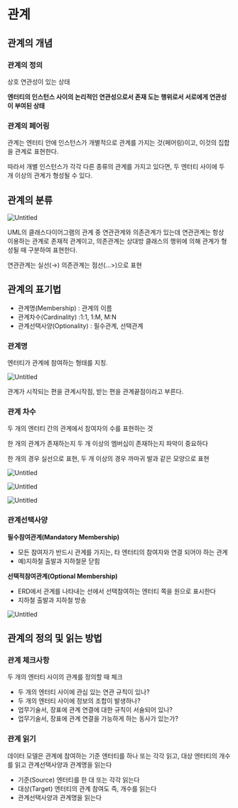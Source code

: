 # 관계

## 관계의 개념

### 관계의 정의

상호 연관성이 있는 상태

**********************************엔터티의 인스턴스 사이의 논리적인 연관성으로서 존재 도는 행위로서 서로에게 연관성이 부여된 상태**********************************

### 관계의 페어링

관계는 엔터티 안에 인스턴스가 개별적으로 관계를 가지는 것(페어링)이고, 이것의 집합을 관계로 표현한다.

따라서 개별 인스턴스가 각각 다른 종류의 관계를 가지고 있다면, 두 엔터티 사이에 두 개 이상의 관계가 형성될 수 있다.

## 관계의 분류

![Untitled](https://s3-us-west-2.amazonaws.com/secure.notion-static.com/e582155d-e582-41d0-848f-cdc3cbb1c727/Untitled.png)

UML의 클래스다이어그램의 관계 중 연관관계와 의존관계가 있는데 연관관계는 항상 이용하는 관계로 존재적 관계이고, 의존관계는 상대방 클래스의 행위에 의해 관계가 형성될 때 구분하여 표현한다.

연관관계는 실선(→) 의존관계는 점선(…>)으로 표현

## 관계의 표기법

- 관계명(Membership) : 관계의 이름
- 관계차수(Cardinality) :1:1, 1:M, M:N
- 관계선택사양(Optionality) : 필수관계, 선택관계

### 관계명

엔터티가 관계에 참여하는 형태를 지칭.

![Untitled](https://s3-us-west-2.amazonaws.com/secure.notion-static.com/b198a28d-eb58-4ee3-8792-001818c01749/Untitled.png)

관계가 시작되는 편을 관계시작점, 받는 편을 관계끝점이라고 부른다.

### 관계 차수

두 개의 엔터티 간의 관계에서 참여자의 수를 표현하는 것

한 개의 관계가 존재하는지 두 개 이상의 멤버십이 존재하는지 파악이 중요하다

한 개의 경우 실선으로 표현, 두 개 이상의 경우 까마귀 발과 같은 모양으로 표현

![Untitled](https://s3-us-west-2.amazonaws.com/secure.notion-static.com/0e588aef-e866-4859-aa66-aae48c283d62/Untitled.png)

![Untitled](https://s3-us-west-2.amazonaws.com/secure.notion-static.com/cac1869c-c289-4b78-bd73-b6104117f414/Untitled.png)

![Untitled](https://s3-us-west-2.amazonaws.com/secure.notion-static.com/004fd9c0-4bf8-4aba-9d45-40ac94d8cb9f/Untitled.png)

### 관계선택사양

**필수참여관계(Mandatory Membership)**

- 모든 참여자가 반드시 관계를 가지는, 타 엔터티의 참여자와 연결 되어야 하는 관계
- 예)지하철 출발과 지하철문 닫힘

****************************************선택적참여관계(Optional Membership)****************************************

- ERD에서 관계를 나타내는 선에서 선택참여하는 엔터티 쪽을 원으로 표시한다
- 지하철 출발과 지하철 방송

![Untitled](https://s3-us-west-2.amazonaws.com/secure.notion-static.com/c9aeb62d-d899-4533-9eed-3792456b245a/Untitled.png)

## 관계의 정의 및 읽는 방법

### 관계 체크사항

두 개의 엔터티 사이의 관계를 정의할 때 체크

- 두 개의 엔터티 사이에 관심 있는 연관 규칙이 있나?
- 두 개의 엔터티 사이에 정보의 조합이 발생하나?
- 업무기술서, 장표에 관계 연결에 대한 규칙이 서술되어 있나?
- 업무기술서, 장표에 관계 연결을 가능하게 하는 동사가 있는가?

### 관계 읽기

데이터 모델은 관계에 참여하는 기준 엔터티를 하나 또는 각각 읽고, 대상 엔터티의 개수를 읽고 관계선택사양과 관계명을 읽는다

- 기준(Source) 엔터티를 한 대 또는 각각 읽는다
- 대상(Target) 엔터티의 관계 참여도 즉, 개수를 읽는다
- 관계선택사양과 관계명을 읽는다
